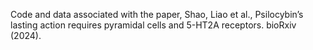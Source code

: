 Code and data associated with the paper, Shao, Liao et al., Psilocybin’s lasting action requires pyramidal cells and 5-HT2A receptors. bioRxiv (2024).
